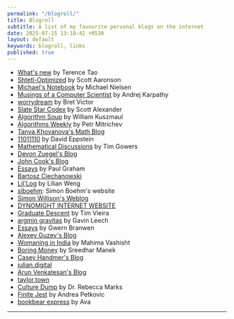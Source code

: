 ```yaml
---
permalink: "/blogroll/"
title: Blogroll
subtitle: A list of my favourite personal blogs on the internet
date: 2025-07-15 13:18:42 +0530
layout: default
keywords: blogroll, links
published: true
---
```


* [What's new](https://terrytao.wordpress.com/) by Terence Tao
* [Shtetl-Optimized](https://scottaaronson.blog/) by Scott Aaronson
* [Michael's Notebook](https://michaelnotebook.com/) by Michael Nielsen
* [Musings of a Computer Scientist](https://karpathy.github.io/) by Andrej Karpathy
* [worrydream](https://worrydream.com/) by Bret Victor
* [Slate Star Codex](https://slatestarcodex.com/) by Scott Alexander
* [Algorithm Soup](https://algorithmsoup.wordpress.com/) by William Kuszmaul
* [Algorithms Weekly](https://blog.mitrichev.ch/) by Petr Mitrichev
* [Tanya Khovanova's Math Blog](https://blog.tanyakhovanova.com/)
* [11011110](https://11011110.github.io/blog/) by David Eppstein
* [Mathematical Discussions](https://www.dpmms.cam.ac.uk/~wtg10/mathsindex.html) by Tim Gowers
* [Devon Zuegel's Blog](https://devonzuegel.com/)
* [John Cook's Blog](https://www.johndcook.com/blog/writing/)
* [Essays](https://paulgraham.com/articles.html) by Paul Graham
* [Bartosz Ciechanowski](https://ciechanow.ski/)
* [Lil'Log](https://lilianweng.github.io/) by Lilian Weng
* [siboehm](https://siboehm.com/): Simon Boehm's website
* [Simon Willison's Weblog](https://simonwillison.net/)
* [DYNOMIGHT INTERNET WEBSITE](https://dynomight.net/)
* [Graduate Descent](https://timvieira.github.io/blog) by Tim Vieira
* [argmin gravitas](https://www.gleech.org/) by Gavin Leech
* [Essays](https://gwern.net/) by Gwern Branwen
* [Alexey Guzey's Blog](https://guzey.com/)
* [Womaning in India](https://womaning.substack.com/) by Mahima Vashisht
* [Boring Money](https://boringmoney.in/) by Sreedhar Manek
* [Casey Handmer's Blog](https://caseyhandmer.wordpress.com/)
* [julian.digital](https://julian.digital/)
* [Arun Venkatesan's Blog](https://arun.is/blog/)
* [taylor.town](https://taylor.town/)
* [Culture Dump](https://culturedump.substack.com/) by Dr. Rebecca Marks
* [Finite Jest](https://andreapetkovic.substack.com/archive) by Andrea Petkovic
* [bookbear express](https://www.avabear.xyz/) by Ava

---
